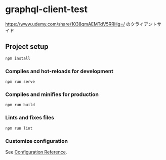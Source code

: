# graphql-client-test
https://www.udemy.com/share/1038qmAEMTdV5RRHg=/
のクライアントサイド

## Project setup
```
npm install
```

### Compiles and hot-reloads for development
```
npm run serve
```

### Compiles and minifies for production
```
npm run build
```

### Lints and fixes files
```
npm run lint
```

### Customize configuration
See [Configuration Reference](https://cli.vuejs.org/config/).
